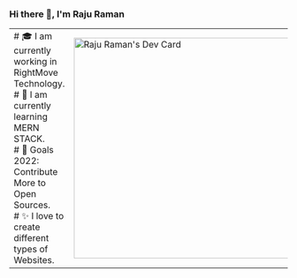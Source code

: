 ### Hi there 👋, I'm Raju Raman

<table>
<tr>
  <td valign="center">
   # 🎓 I am currently working in RightMove Technology. <br/>
   # 🌱 I am currently learning MERN STACK. <br/>
   # 🎯 Goals 2022: Contribute More to Open Sources. <br/>
   # ✨ I love to create different types of Websites.
  <td>
    <a href="https://app.daily.dev/rajuraman45"><img src="https://api.daily.dev/devcards/a58efc16599946f791b1afc3ad09a11a.png?r=rn9" width="400" alt="Raju Raman's Dev Card"/></a>
  </td>

</tr>
</table>


<!--
**rajuw892/rajuw892** is a ✨ _special_ ✨ repository because its `README.md` (this file) appears on your GitHub profile.


Here are some ideas to get you started:

- 🔭 I’m currently working on ...
- 🌱 I’m currently learning ...
- 👯 I’m looking to collaborate on ...
- 🤔 I’m looking for help with ...
- 💬 Ask me about ...
- 📫 How to reach me: ...
- 😄 Pronouns: ...
- ⚡ Fun fact: ...
-->
